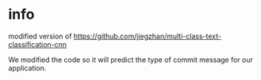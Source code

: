 # info
modified version of https://github.com/jiegzhan/multi-class-text-classification-cnn

We modified the code so it will predict the type of commit message for our application.
